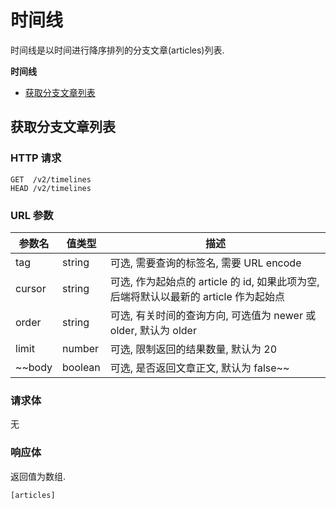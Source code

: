 # 时间线

时间线是以时间进行降序排列的分支文章(articles)列表.

**时间线**
* [获取分支文章列表](#获取分支文章列表)

## 获取分支文章列表

### HTTP 请求

```
GET  /v2/timelines
HEAD /v2/timelines
```

### URL 参数

参数名     | 值类型          | 描述
--------- | -------------- | ------------------------------------------------------
tag       | string         | 可选, 需要查询的标签名, 需要 URL encode
cursor    | string         | 可选, 作为起始点的 article 的 id, 如果此项为空, 后端将默认以最新的 article 作为起始点
order     | string         | 可选, 有关时间的查询方向, 可选值为 newer 或 older, 默认为 older
limit     | number         | 可选, 限制返回的结果数量, 默认为 20
~~body      | boolean        | 可选, 是否返回文章正文, 默认为 false~~

### 请求体

无

### 响应体

返回值为数组.

```
[articles]
```
